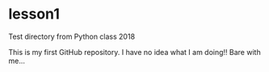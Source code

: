 # lesson1
Test directory from Python class 2018

This is my first GitHub repository.
I have no idea what I am doing!!
Bare with me...
